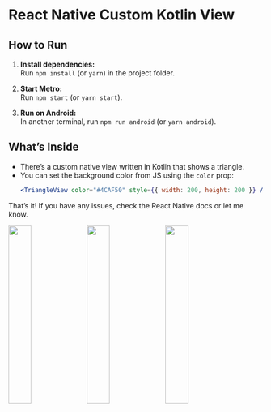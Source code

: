 # React Native Custom Kotlin View

## How to Run

1. **Install dependencies:**  
   Run `npm install` (or `yarn`) in the project folder.

2. **Start Metro:**  
   Run `npm start` (or `yarn start`).

3. **Run on Android:**  
   In another terminal, run `npm run android` (or `yarn android`).

## What’s Inside

- There’s a custom native view written in Kotlin that shows a triangle.
- You can set the background color from JS using the `color` prop:
  ```jsx
  <TriangleView color="#4CAF50" style={{ width: 200, height: 200 }} />
  ```

That’s it! If you have any issues, check the React Native docs or let me know.
<p float="left">
  <img src="https://github.com/user-attachments/assets/018fbb20-6f0c-4fbc-a544-e852f755f698" width="30%" />
  <img src="https://github.com/user-attachments/assets/4d7b0457-0b56-4ae1-bc71-57ddb26bb289" width="30%" />
   <img src="https://github.com/user-attachments/assets/a0ad3b06-17ef-4b3d-a55f-2bf62b769759" width="30%"/>
</p>

